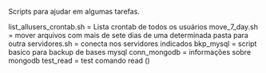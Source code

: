 Scripts para ajudar em algumas tarefas.

list_allusers_crontab.sh = Lista crontab de todos os usuários
move_7_day.sh = mover arquivos com mais de sete dias de uma determinada pasta para outra
servidores.sh = conecta nos servidores indicados
bkp_mysql = script basico para backup de bases mysql
conn_mongodb = informações sobre mongodb
test_read = test comando read ()
